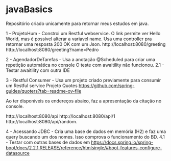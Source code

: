# javaBasics

Repositório criado unicamente para retornar meus estudos em java.

1 - ProjetoHum - Constroi um Restful webservice. O link permite ver Hello World, mas é possível alterar a variavel name.
Usa uma controller pra retornar uma resposta 200 OK com um Json.
http://localhost:8080/greeting
http://localhost:8080/greeting?name=Pedro

2 - AgendadorDeTarefas - Usa a anotação @Scheduled para criar uma repetição automática no console
O teste com awaitility não funcionou.
	2.1 - Testar awaitility com outra IDE

3 - Restful Consumer - Usa um projeto criado previamente para consumir um Restful service
Projeto Quotes
https://github.com/spring-guides/quoters?tab=readme-ov-file

Ao ter disponíveis os endereços abaixo, faz a apresentação da citação no console.  

http://localhost:8080/api
http://localhost:8080/api/1
http://localhost:8080/api/random.

4 - Acessando JDBC - Cria uma base de dados em memória (H2) e faz uma query buscando um dos nomes. Isso comprova o funcionamento do BD.
  4.1 - Testar com outras bases de dados em https://docs.spring.io/spring-boot/docs/2.2.1.RELEASE/reference/htmlsingle/#boot-features-configure-datasource
